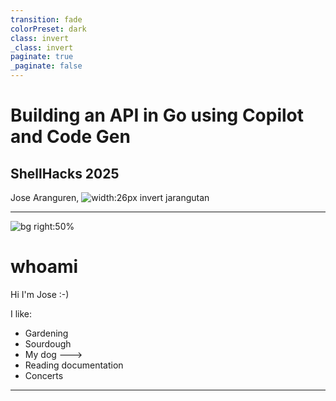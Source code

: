 ```yaml
---
transition: fade
colorPreset: dark
class: invert
_class: invert
paginate: true
_paginate: false
---
```


# Building an API in Go using Copilot and Code Gen
## ShellHacks 2025 

Jose Aranguren, ![width:26px invert](https://raw.githubusercontent.com/gilbarbara/logos/refs/heads/main/logos/github-icon.svg) jarangutan

<!-- # Agenda -->
<!---->
<!-- 1. Introduction -->
<!-- 2. Overview -->
<!-- 3. What are APIs -->
<!-- 4. OpenAPI Schemas -->
<!-- 5. Getting started with Go -->
<!-- 6. Code Generators -->
<!-- 7. Lets make an API! -->

---

![bg right:50%](./assets/chester.png)

# whoami 

Hi I'm Jose :-)

I like:

- Gardening
- Sourdough
- My dog --->
- Reading documentation
- Concerts

---

